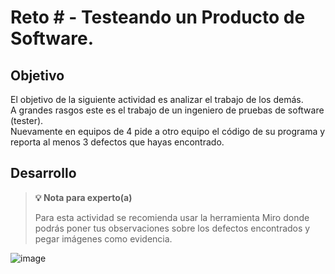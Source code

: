 # Reto # - Testeando un Producto de Software.

## Objetivo

El objetivo de la siguiente actividad es analizar el trabajo de los demás.\
A grandes rasgos este es el trabajo de un ingeniero de pruebas de software (tester).\
Nuevamente en equipos de 4 pide a otro equipo el código de su programa y reporta al menos 3 defectos que hayas encontrado.

## Desarrollo

>**💡 Nota para experto(a)**
>
> Para esta actividad se recomienda usar la herramienta Miro donde podrás poner tus observaciones sobre los defectos encontrados y pegar imágenes como evidencia.

![image](https://user-images.githubusercontent.com/67882289/135557803-29c9876c-50d9-4c2c-a89d-fec79538d82b.png)
